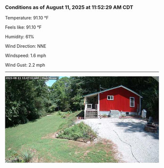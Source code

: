 ### Conditions as of August 11, 2025 at 11:52:29 AM CDT 

Temperature: 91.10 &deg;F

Feels like: 91.10 &deg;F

Humidity: 61%

Wind Direction: NNE

Windspeed: 1.6 mph

Wind Gust: 2.2 mph

---

<img src="./images/latest.jpeg"/>

